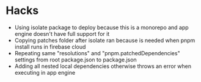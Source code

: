 # Hacks

- Using isolate package to deploy because this is a monorepo and app engine doesn't have full support for it
- Copying patches folder after isolate ran because is needed when pnpm install runs in firebase cloud
- Repeating same "resolutions" and "pnpm.patchedDependencies" settings from root package.json to package.json
- Adding all nested local dependencies otherwise throws an error when executing in app engine